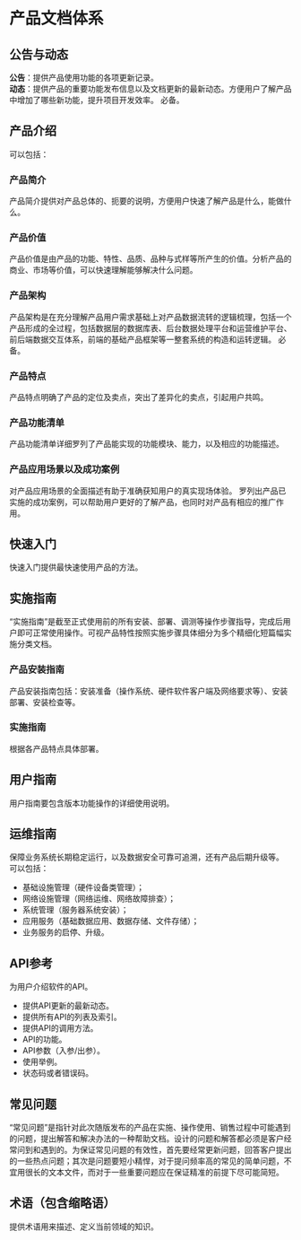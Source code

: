 # 产品文档体系

## 公告与动态

**公告**：提供产品使用功能的各项更新记录。<br/>
**动态**：提供产品的重要功能发布信息以及文档更新的最新动态。方便用户了解产品中增加了哪些新功能，提升项目开发效率。
必备。

## 产品介绍

可以包括：
### 产品简介
产品简介提供对产品总体的、扼要的说明，方便用户快速了解产品是什么，能做什么。

### 产品价值
产品价值是由产品的功能、特性、品质、品种与式样等所产生的价值。分析产品的商业、市场等价值，可以快速理解能够解决什么问题。

### 产品架构
产品架构是在充分理解产品用户需求基础上对产品数据流转的逻辑梳理，包括一个产品形成的全过程，包括数据层的数据库表、后台数据处理平台和运营维护平台、前后端数据交互体系，前端的基础产品框架等一整套系统的构造和运转逻辑。
必备。

### 产品特点
产品特点明确了产品的定位及卖点，突出了差异化的卖点，引起用户共鸣。

### 产品功能清单
产品功能清单详细罗列了产品能实现的功能模块、能力，以及相应的功能描述。

### 产品应用场景以及成功案例
对产品应用场景的全面描述有助于准确获知用户的真实现场体验。
罗列出产品已实施的成功案例，可以帮助用户更好的了解产品，也同时对产品有相应的推广作用。

## 快速入门
快速入门提供最快速使用产品的方法。

## 实施指南
“实施指南”是截至正式使用前的所有安装、部署、调测等操作步骤指导，完成后用户即可正常使用操作。可视产品特性按照实施步骤具体细分为多个精细化短篇幅实施分类文档。

### 产品安装指南
产品安装指南包括：安装准备（操作系统、硬件软件客户端及网络要求等）、安装部署、安装检查等。

### 实施指南
根据各产品特点具体部署。


## 用户指南
用户指南要包含版本功能操作的详细使用说明。

## 运维指南
保障业务系统长期稳定运行，以及数据安全可靠可追溯，还有产品后期升级等。
可以包括：
-  基础设施管理（硬件设备类管理）；
- 网络设施管理（网络运维、网络故障排查）；
- 系统管理（服务器系统安装）；
- 应用服务（基础数据应用、数据存储、文件存储）；
- 业务服务的启停、升级。

##	API参考
为用户介绍软件的API。
- 提供API更新的最新动态。
- 提供所有API的列表及索引。
- 提供API的调用方法。
- API的功能。
- API参数（入参/出参）。
- 使用举例。
- 状态码或者错误码。

## 常见问题
“常见问题”是指针对此次随版发布的产品在实施、操作使用、销售过程中可能遇到的问题，提出解答和解决办法的一种帮助文档。设计的问题和解答都必须是客户经常问到和遇到的。为保证常见问题的有效性，首先要经常更新问题，回答客户提出的一些热点问题；其次是问题要短小精悍，对于提问频率高的常见的简单问题，不宜用很长的文本文件，而对于一些重要问题应在保证精准的前提下尽可能简短。

## 术语（包含缩略语）
提供术语用来描述、定义当前领域的知识。


